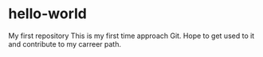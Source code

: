 # hello-world
My first repository
This is my first time approach Git. Hope to get used to it and contribute to my carreer path.

